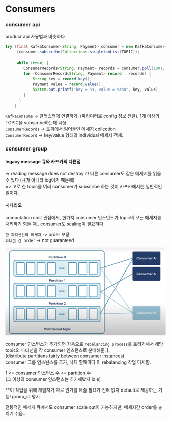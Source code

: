 Consumers
=========

### consumer api

producr api 사용법과 비슷하다

```java
try (final KafkaConsumer<String, Payment> consumer = new KafkaConsumer<>(props))
     {consumer.subscribe(Collections.singletonList(TOPIC));

     while (true) {
        ConsumerRecords<String, Payment> records = consumer.poll(100);
        for (ConsumerRecord<String, Payment> record : records) {
            String key = record.key();
            Payment value = record.value();
            System.out.printf("key = %s, value = %s%n", key, value);
        }
      }
    }
```

`KafkaConsume` -> 클러스터에 연결하기. (파라미터로 config 정보 전달). 1개 이상의 TOPIC을 subscribe하는데 사용.  
`ConsumerRecords` -> 토픽에서 읽어들인 메세지 collection  
`ConsumerRecord` -> key/value 형태의 individual 메세지 객체. 


### consumer group
#### legacy message 큐와 카프카의 다른점  
=> reading message does not destroy it! 다른 consumer도 같은 메세지를 읽을 수 있다 (큐가 아니라 log이기 때문에)  
=> 고로 한 topic을 여러 consumer가 subscribe 하는 것이 카프카에서는 일반적인 일이다.  

#### 시나리오  
computation cost 관점에서, 한가지 consumer 인스턴스가 topic의 모든 메세지를 처리하기 힘들 때.. 
consumer도 scaling이 필요하다 

`한 파티션안의 메세지` -> order 보장  
`파티션 간 order` -> not guaranteed  

![consumer group](../image/7_consumer_group.png)

consumer 인스턴스가 추가되면 자동으로 `rebalancing process`를 트리거해서
해당 topic의 파티션을 각 consumer 인스턴스로 분배해준다.  
(distribute partitions fairly between consumer instances)   
consumer 그룹 인스턴스를 추가, 삭제 할때마다 이 rebalancing 작업 다시함.

1 <= consumer 인스턴스 수 <= partition 수  
(그 이상의 consumer 인스턴스는 추가해봤자 idle)

**이 작업을 위해 개발자가 따로 뭔가를 해줄 필요가 전혀 없다 default로 제공하는 기능! group_id 명시

전통적인 메세지 큐에서도 consumer scale out이 가능하지만, 메세지간 order를 놓치기 쉬움...
